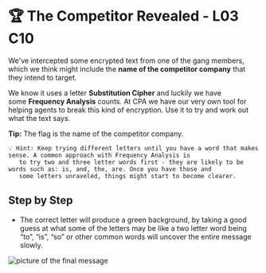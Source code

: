 # 🏆 The Competitor Revealed - L03 C10

We've intercepted some encrypted text from one of the gang members, which we think might include the **name of the competitor company** that they intend to target.

We know it uses a letter **Substitution Cipher** and luckily we have some **Frequency Analysis** counts. At CPA we have our very own tool for helping agents to break this kind of encryption. Use it to try and work out what the text says.

**Tip:** The flag is the name of the competitor company.

```
💡 Hint: Keep trying different letters until you have a word that makes sense. A common approach with Frequency Analysis is
   to try two and three letter words first - they are likely to be words such as: is, and, the, are. Once you have those and
   some letters unraveled, things might start to become clearer.
```

## Step by Step

- The correct letter will produce a green background, by taking a good guess at what some of the letters may be like a two letter word being “to”, “is”, “so” or other common words will uncover the entire message slowly.

![picture of the final message](assets/thecompetitorrevealed1.jpg)

